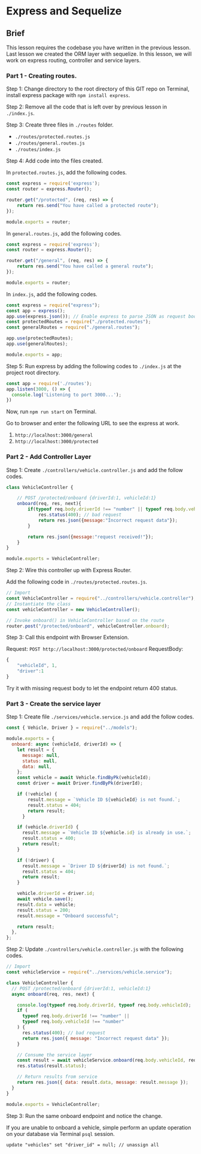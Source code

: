 # Express and Sequelize

## Brief

This lesson requires the codebase you have written in the previous lesson. Last lesson we created the ORM layer with sequelize. In this lesson, we will work on express routing, controller and service layers.

### Part 1 - Creating routes.

Step 1: Change directory to the root directory of this GIT repo on Terminal, install express package with `npm install express`.

Step 2: Remove all the code that is left over by previous lesson in `./index.js`.

Step 3: Create three files in `./routes` folder.

- `./routes/protected.routes.js`
- `./routes/general.routes.js`
- `./routes/index.js`

Step 4: Add code into the files created.

In `protected.routes.js`, add the following codes.

```js
const express = require('express');
const router = express.Router();

router.get("/protected", (req, res) => {
    return res.send("You have called a protected route");
});

module.exports = router;
```

In `general.routes.js`, add the following codes.

```js
const express = require('express');
const router = express.Router();

router.get("/general", (req, res) => {
    return res.send("You have called a general route");
});

module.exports = router;
```

In `index.js`, add the following codes.

```js
const express = require("express");
const app = express();
app.use(express.json()); // Enable express to parse JSON as request body.
const protectedRoutes = require("./protected.routes");
const generalRoutes = require("./general.routes");

app.use(protectedRoutes);
app.use(generalRoutes);

module.exports = app;
```

Step 5: Run express by adding the following codes to `./index.js` at the project root directory.

```js
const app = require('./routes');
app.listen(3000, () => {
  console.log('Listening to port 3000...');
})
```

Now, run `npm run start` on Terminal.

Go to browser and enter the following URL to see the express at work.

1. `http://localhost:3000/general`
1. `http://localhost:3000/protected`

### Part 2 - Add Controller Layer

Step 1: Create `./controllers/vehicle.controller.js` and add the follow codes.

```js
class VehicleController {

    // POST /protected/onboard {driverId:1, vehicleId:1}
    onboard(req, res, next){
        if(typeof req.body.driverId !== "number" || typeof req.body.vehicleId !== "number"){
            res.status(400); // bad request
            return res.json({message:"Incorrect request data"});
        }

        return res.json({message:"request received!"});
    }
}

module.exports = VehicleController;
```

Step 2: Wire this controller up with Express Router.

Add the following code in `./routes/protected.routes.js`.

```js
// Import
const VehicleController = require("../controllers/vehicle.controller");
// Instantiate the class
const vehicleController = new VehicleController();

// Invoke onboard() in VehicleController based on the route
router.post("/protected/onboard", vehicleController.onboard);
```

Step 3: Call this endpoint with Browser Extension.

Request: `POST http://localhost:3000/protected/onboard`
RequestBody: 
``` js
{
    "vehicleId", 1,
    "driver":1
}
```

Try it with missing request body to let the endpoint return 400 status.

### Part 3 - Create the service layer

Step 1: Create file `./services/vehicle.service.js` and add the follow codes.

```js
const { Vehicle, Driver } = require("../models");

module.exports = {
  onboard: async (vehicleId, driverId) => {
    let result = {
      message: null,
      status: null,
      data: null,
    };
    const vehicle = await Vehicle.findByPk(vehicleId);
    const driver = await Driver.findByPk(driverId);

    if (!vehicle) {
        result.message = `Vehicle ID ${vehicleId} is not found.`;
        result.status = 404;
        return result;
      }

    if (vehicle.driverId) {
      result.message = `Vehicle ID ${vehicle.id} is already in use.`;
      result.status = 400;
      return result;
    }

    if (!driver) {
      result.message = `Driver ID ${driverId} is not found.`;
      result.status = 404;
      return result;
    }

    vehicle.driverId = driver.id;
    await vehicle.save();
    result.data = vehicle;
    result.status = 200;
    result.message = "Onboard successful";

    return result;
  },
};

```

Step 2: Update `./controllers/vehicle.controller.js` with the following codes.

```js
// Import
const vehicleService = require("../services/vehicle.service");

class VehicleController {
  // POST /protected/onboard {driverId:1, vehicleId:1}
  async onboard(req, res, next) {

    console.log(typeof req.body.driverId, typeof req.body.vehicleId);
    if (
      typeof req.body.driverId !== "number" ||
      typeof req.body.vehicleId !== "number"
    ) {
      res.status(400); // bad request
      return res.json({ message: "Incorrect request data" });
    }

    // Consume the service layer
    const result = await vehicleService.onboard(req.body.vehicleId, req.body.driverId);    
    res.status(result.status);

    // Return results from service
    return res.json({ data: result.data, message: result.message });
  }
}

module.exports = VehicleController;
```

Step 3: Run the same onboard endpoint and notice the change. 

If you are unable to onboard a vehicle, simple perform an update operation on your database via Terminal `psql` session.

```
update "vehicles" set "driver_id" = null; // unassign all
```
